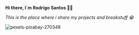 **Hi there, I´m Rodrigo Santos 👋🏻**

*This is the place where i share my projects and breakstuff 😁*

![pexels-pixabay-270348](https://user-images.githubusercontent.com/94317093/153850261-c97181bd-e242-41ef-adfb-51e4fc1f91bc.jpg)


